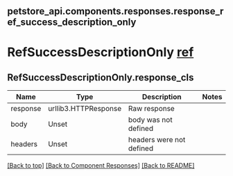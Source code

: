 <a name="top"></a>
## petstore_api.components.responses.response_ref_success_description_only
# RefSuccessDescriptionOnly [ref](../../components/responses/response_success_description_only)<a id="response_ref_success_description_only" ></a>
## <a id="response_ref_success_description_onlyresponse_cls" >RefSuccessDescriptionOnly.response_cls</a>
Name | Type | Description  | Notes
------------- | ------------- | ------------- | -------------
response | urllib3.HTTPResponse | Raw response |
body | Unset | body was not defined |
headers | Unset | headers were not defined |

[[Back to top]](#top) [[Back to Component Responses]](../../../README.md#Component-Responses) [[Back to README]](../../../README.md)
